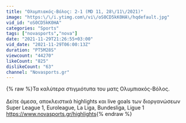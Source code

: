 ```yaml
---
title: "Ολυμπιακός-Βόλος: 2-1 (MD 11, 28\/11\/2021)"
image: "https:\/\/i.ytimg.com\/vi\/oS0CD5kK0HA\/hqdefault.jpg"
vid_id: "oS0CD5kK0HA"
categories: "Sports"
tags: ["novasports","nova"]
date: "2021-11-29T21:26:55+03:00"
vid_date: "2021-11-29T06:00:13Z"
duration: "PT5M28S"
viewcount: "44270"
likeCount: "825"
dislikeCount: "63"
channel: "Novasports.gr"
---
```

{% raw %}Τα καλύτερα στιγμιότυπα του ματς Ολυμπιακός-Βόλος.<br /><br />Δείτε άμεσα, αποκλειστικά highlights και live goals των διοργανώσεων Super League 1, Euroleague, La Liga, Bundesliga, Ligue 1  <a rel="nofollow" target="blank" href="https://www.novasports.gr/highlights">https://www.novasports.gr/highlights</a>{% endraw %}
